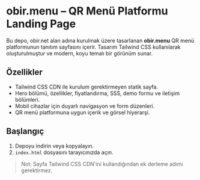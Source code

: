 # obir.menu – QR Menü Platformu Landing Page

Bu depo, obir.net alan adına kurulmak üzere tasarlanan **obir.menu** QR menü platformunun tanıtım sayfasını içerir. Tasarım Tailwind CSS kullanılarak oluşturulmuştur ve modern, koyu temalı bir görünüm sunar.

## Özellikler
- Tailwind CSS CDN ile kurulum gerektirmeyen statik sayfa.
- Hero bölümü, özellikler, fiyatlandırma, SSS, demo formu ve iletişim bölümleri.
- Mobil cihazlar için duyarlı navigasyon ve form düzenleri.
- QR menü platformuna uygun içerik ve görsel hiyerarşi.

## Başlangıç
1. Depoyu indirin veya kopyalayın.
2. `index.html` dosyasını tarayıcınızda açın.

> Not: Sayfa Tailwind CSS CDN'ini kullandığından ek derleme adımı gerektirmez.
